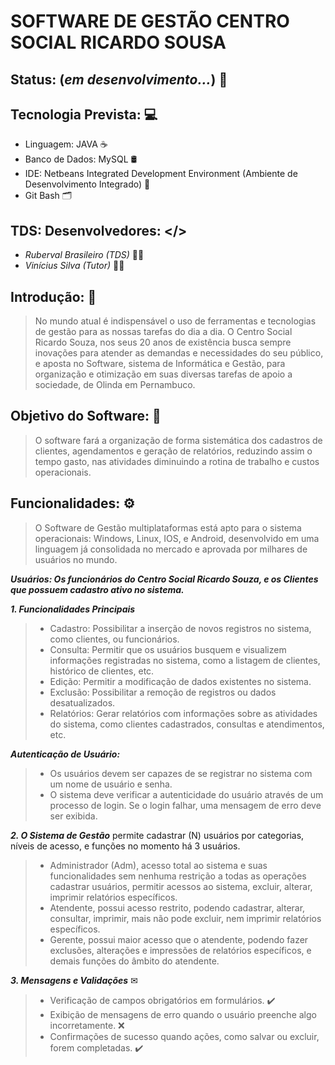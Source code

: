 # **SOFTWARE DE GESTÃO CENTRO SOCIAL RICARDO SOUSA**

## Status: (*em desenvolvimento...*) 🔄

## Tecnologia Prevista: 💻
- Linguagem: JAVA ☕
- Banco de Dados: MySQL 🛢️
- IDE: Netbeans Integrated Development Environment (Ambiente de Desenvolvimento Integrado) 🧊
- Git Bash 🗂️

## TDS: Desenvolvedores: </>
- *Ruberval Brasileiro (TDS)* 👨‍💻
- *Vinícius Silva (Tutor)* 👨‍🏫

## Introdução: 🧾
> No mundo atual é indispensável o uso de ferramentas e tecnologias de gestão para as nossas tarefas do dia a dia.
> O Centro Social Ricardo Souza, nos seus 20 anos de existência busca sempre inovações para atender as demandas e necessidades do seu público, e aposta no Software, sistema de Informática e Gestão, para organização e otimização em suas diversas tarefas de apoio a sociedade, de Olinda em Pernambuco.</p>


## Objetivo do Software: 🎯
> O software fará a organização de forma sistemática dos cadastros de clientes, agendamentos e geração de relatórios, reduzindo assim o tempo gasto, nas atividades diminuindo a rotina de  trabalho e custos operacionais.


## Funcionalidades: ⚙️
> O Software de Gestão multiplataformas está apto para o sistema operacionais: Windows, Linux, IOS, e Android, desenvolvido em uma linguagem já consolidada no mercado e aprovada por milhares de usuários no mundo.

***Usuários: Os funcionários do Centro Social Ricardo Souza, e os Clientes que possuem cadastro ativo no sistema.***<br>

***1. Funcionalidades Principais***
>- Cadastro: Possibilitar a inserção de novos registros no sistema, como clientes, ou funcionários.
>- Consulta: Permitir que os usuários busquem e visualizem informações registradas no sistema, como a listagem de clientes, histórico de clientes, etc.
>- Edição: Permitir a modificação de dados existentes no sistema.
>- Exclusão: Possibilitar a remoção de registros ou dados desatualizados.
>- Relatórios: Gerar relatórios com informações sobre as atividades do sistema, como clientes cadastrados, consultas e atendimentos, etc.
  
 ***Autenticação de Usuário:***
>- Os usuários devem ser capazes de se registrar no sistema com um nome de usuário e senha.
>- O sistema deve verificar a autenticidade do usuário através de um processo de login.
  Se o login falhar, uma mensagem de erro deve ser exibida.

***2. O Sistema de Gestão*** permite cadastrar (N) usuários por categorias, níveis de acesso, e funções no momento há 3 usuários.
>- Administrador (Adm), acesso total ao sistema e suas funcionalidades sem nenhuma restrição a todas as operações cadastrar usuários, permitir acessos ao sistema, excluir, alterar, imprimir relatórios específicos.
>- Atendente, possui acesso restrito, podendo cadastrar, alterar, consultar, imprimir, mais não pode excluir, nem imprimir relatórios específicos.
>- Gerente, possui maior acesso que o atendente, podendo fazer exclusões, alterações e impressões de relatórios específicos, e demais funções do âmbito do atendente.

***3. Mensagens e Validações*** ✉
>- Verificação de campos obrigatórios em formulários. ✔️
>- Exibição de mensagens de erro quando o usuário preenche algo incorretamente. ❌
>- Confirmações de sucesso quando ações, como salvar ou excluir, forem completadas. ✔️

